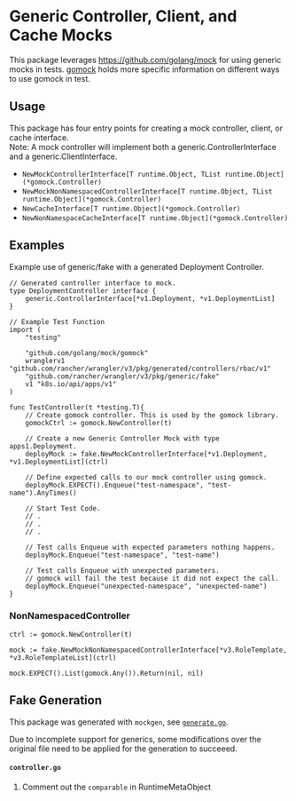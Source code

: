 # Generic Controller, Client, and Cache Mocks

This package leverages https://github.com/golang/mock for using generic mocks in tests.
[gomock](https://pkg.go.dev/github.com/golang/mock/gomock) holds more specific information on different ways to use gomock in test.

## Usage
This package has four entry points for creating a mock controller, client, or cache interface.<br>
 Note: A mock controller will implement both a generic.ControllerInterface and a generic.ClientInterface.
- `NewMockControllerInterface[T runtime.Object, TList runtime.Object](*gomock.Controller)`
- `NewMockNonNamespacedControllerInterface[T runtime.Object, TList runtime.Object](*gomock.Controller)`
- `NewCacheInterface[T runtime.Object](*gomock.Controller)`
- `NewNonNamespaceCacheInterface[T runtime.Object](*gomock.Controller)`

## Examples

Example use of generic/fake with a generated Deployment Controller.
``` golang
// Generated controller interface to mock.
type DeploymentController interface {
	generic.ControllerInterface[*v1.Deployment, *v1.DeploymentList]
}
```
``` golang
// Example Test Function 
import (
	"testing"
    
	"github.com/golang/mock/gomock"
	wranglerv1 "github.com/rancher/wrangler/v3/pkg/generated/controllers/rbac/v1"
	"github.com/rancher/wrangler/v3/pkg/generic/fake"
	v1 "k8s.io/api/apps/v1"
)

func TestController(t *testing.T){
    // Create gomock controller. This is used by the gomock library.
	gomockCtrl := gomock.NewController(t)

    // Create a new Generic Controller Mock with type apps1.Deployment.
	deployMock := fake.NewMockControllerInterface[*v1.Deployment, *v1.DeploymentList](ctrl)

    // Define expected calls to our mock controller using gomock.
    deployMock.EXPECT().Enqueue("test-namespace", "test-name").AnyTimes()

    // Start Test Code.
    // .
    // . 
    // .

    // Test calls Enqueue with expected parameters nothing happens.
    deployMock.Enqueue("test-namespace", "test-name")

    // Test calls Enqueue with unexpected parameters.
    // gomock will fail the test because it did not expect the call.
    deployMock.Enqueue("unexpected-namespace", "unexpected-name")
}
```

### NonNamespacedController
```golang
ctrl := gomock.NewController(t)

mock := fake.NewMockNonNamespacedControllerInterface[*v3.RoleTemplate, *v3.RoleTemplateList](ctrl)

mock.EXPECT().List(gomock.Any()).Return(nil, nil)
```

## Fake Generation
This package was generated with `mockgen`, see [`generate.go`](./generate.go).

Due to incomplete support for generics, some modifications over the original file need to be applied for the generation
to succeeed.
#### `controller.go`
1. Comment out the `comparable` in RuntimeMetaObject